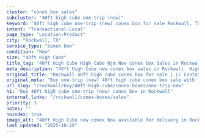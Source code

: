```yaml
---
cluster: "conex box sales"
subcluster: "40ft high cube one-trip (new)"
keyword: "40ft high cube one-trip (new) conex box for sale Rockwall, TX"
intent: "Transactional-Local"
page_type: "Location-Product"
city: "Rockwall, TX"
service_type: "conex box"
condition: "New"
size: "40ft High Cube"
title_tag: "40ft High Cube High Cube Njm New conex box Sales in Rockwall | LC Container"
meta_description: "40ft High Cube new conex box sales in Rockwall. High cube containers with extra height. Fast delivery, competitive pricing. Serving conex boxes area. Quote ID: C9J. Call (214) 524-4168 for your free quote today."
original_title: "Rockwall 40ft high cube conex box for sale | LC Container"
original_meta: "Buy one-trip (new) 40ft high cube conex box sale with local delivery in Rockwall, TX. LC Container — local Since 2003. Request a fast quote today."
url_slug: "/rockwall/buy/40ft-high-cube/conex-boxes/one-trip-new"
h1: "Buy 40ft high cube one-trip (new) conex box in Rockwall"
internal_links: "/rockwall/conex-boxes/sales"
priority: 3
notes: ""
noindex: true
image_alt: "40ft High Cube new conex box available for delivery in Rockwall"
last_updated: "2025-10-20"
---
```


<!-- TODO: Add unique city/inventory copy, images, and internal links here. -->
